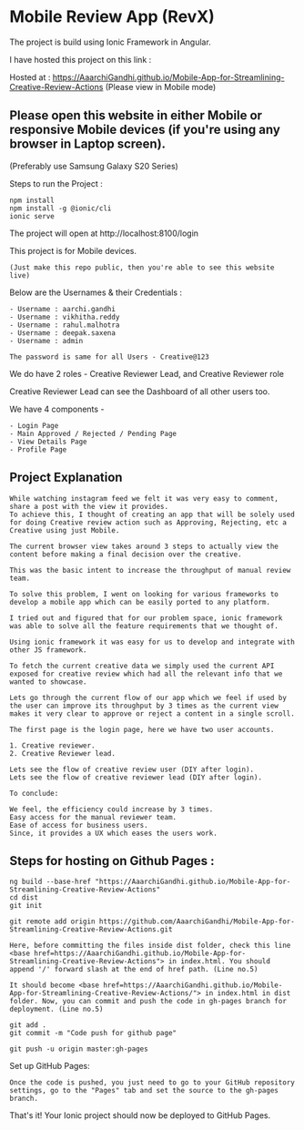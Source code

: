# Mobile Review App (RevX)

  The project is build using Ionic Framework in Angular.
  
   I have hosted this project on this link :
  
 Hosted at : https://AaarchiGandhi.github.io/Mobile-App-for-Streamlining-Creative-Review-Actions 
      (Please view in Mobile mode)
    
  ## Please open this website in either Mobile or responsive Mobile devices (if you're using any browser in Laptop screen).
  (Preferably use Samsung Galaxy S20 Series)

  Steps to run the Project :

    npm install
    npm install -g @ionic/cli
    ionic serve

  The project will open at http://localhost:8100/login

  This project is for Mobile devices.
 
    (Just make this repo public, then you're able to see this website live)

  Below are the Usernames & their Credentials :

    - Username : aarchi.gandhi
    - Username : vikhitha.reddy
    - Username : rahul.malhotra
    - Username : deepak.saxena
    - Username : admin

    The password is same for all Users - Creative@123

  We do have 2 roles - Creative Reviewer Lead, and Creative Reviewer role
  
  Creative Reviewer Lead can see the Dashboard of all other users too.
  
  We have 4 components -
    
    - Login Page
    - Main Approved / Rejected / Pending Page
    - View Details Page
    - Profile Page

## Project Explanation

    While watching instagram feed we felt it was very easy to comment, share a post with the view it provides. 
    To achieve this, I thought of creating an app that will be solely used for doing Creative review action such as Approving, Rejecting, etc a Creative using just Mobile.

    The current browser view takes around 3 steps to actually view the content before making a final decision over the creative. 

    This was the basic intent to increase the throughput of manual review team.

    To solve this problem, I went on looking for various frameworks to develop a mobile app which can be easily ported to any platform. 

    I tried out and figured that for our problem space, ionic framework was able to solve all the feature requirements that we thought of.

    Using ionic framework it was easy for us to develop and integrate with other JS framework. 

    To fetch the current creative data we simply used the current API exposed for creative review which had all the relevant info that we wanted to showcase.

    Lets go through the current flow of our app which we feel if used by the user can improve its throughput by 3 times as the current view makes it very clear to approve or reject a content in a single scroll.

    The first page is the login page, here we have two user accounts.

    1. Creative reviewer.
    2. Creative Reviewer lead.

    Lets see the flow of creative review user (DIY after login).
    Lets see the flow of creative reviewer lead (DIY after login).

    To conclude:

    We feel, the efficiency could increase by 3 times.
    Easy access for the manual reviewer team.
    Ease of access for business users.
    Since, it provides a UX which eases the users work.
    
   ## Steps for hosting on Github Pages :
	
	ng build --base-href "https://AaarchiGandhi.github.io/Mobile-App-for-Streamlining-Creative-Review-Actions"
	cd dist
	git init
	
	git remote add origin https://github.com/AaarchiGandhi/Mobile-App-for-Streamlining-Creative-Review-Actions.git

`Here, before committing the files inside dist folder, check this line <base href=https://AaarchiGandhi.github.io/Mobile-App-for-Streamlining-Creative-Review-Actions"> in index.html. You should append '/' forward slash at the end of href path. (Line no.5)`

`It should become <base href=https://AaarchiGandhi.github.io/Mobile-App-for-Streamlining-Creative-Review-Actions/"> in index.html in dist folder. Now, you can commit and push the code in gh-pages branch for deployment. (Line no.5)`

	git add .
	git commit -m "Code push for github page"
	
	git push -u origin master:gh-pages

  Set up GitHub Pages: 
	
	Once the code is pushed, you just need to go to your GitHub repository settings, go to the "Pages" tab and set the source to the gh-pages branch.
  That's it! Your Ionic project should now be deployed to GitHub Pages.
